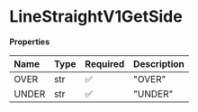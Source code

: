 # LineStraightV1GetSide

**Properties**

| Name  | Type | Required | Description |
| :---- | :--- | :------- | :---------- |
| OVER  | str  | ✅       | "OVER"      |
| UNDER | str  | ✅       | "UNDER"     |

<!-- This file was generated by liblab | https://liblab.com/ -->
